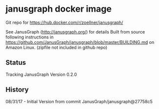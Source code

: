 janusgraph docker image
=

Git repo for https://hub.docker.com/r/zoellner/janusgraph/

See JanusGraph (http://janusgraph.org/) for details
Built from source following instructions in https://github.com/JanusGraph/janusgraph/blob/master/BUILDING.md on Amazon Linux. (zipfile not included in github repo)

## Status
Tracking JanusGraph Version 0.2.0

## History

08/31/17 - Initial Version from commit JanusGraph/janusgraph@27758c5
